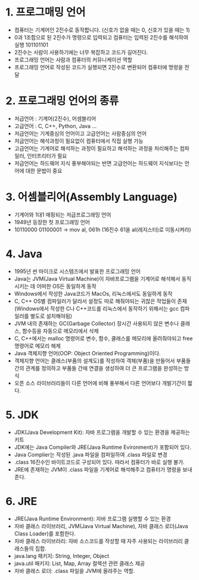 # 1. 프로그매밍 언어
- 컴퓨터는 기계어인 2진수로 동작합니다.
 (신호가 없을 때는 0, 신호가 있을 때는 1)
 - 0과 1조합으로 된 2진수가 명령으로 입력되고
  컴퓨터는 입력된 2진수를 해석하여 실행
   101101101
- 2진수는 사람이 사용하기에는 너무 복잡하고 코드가 길어진다.
- 프로그래밍 언어는 사람과 컴퓨터의 커뮤니케이션 역할
- 프로그래밍 언어로 작성된 코드가 실행되면
 2진수로 변환되어 컴퓨터에 명령을 전달

 # 2. 프로그래밍 언어의 종류
 - 저급언어 : 기계어(2진수), 어셈블리어
 - 고급언어 : C, C++, Python, Java ...
 - 저급언어는 기계중심의 언어이고 고급언어는 사람중심의 언어
 - 저급언어는 해석과정이 필요없이 컴퓨터에서 직접 실행 가능
 - 고급언어는 기계어로 해석하는 과정이 필요하고 해석하는 과정을 처리해주는 컴파일러, 인터프리터가 필요
 - 저급언어는 하드웨어 지식 풍부해야되는 반면 고급언어는 하드웨어 지식보다는 언어에 대한 문법이 중요

 # 3. 어셈블리어(Assembly Language)
 - 기계어와 1대1 매핑되는 저급프로그래밍 언어
 - 1949년 등장한 첫 프로그래밍 언어
 - 10110000 01100001 -> mov al, 061h
  (16진수 61을 al(레지스터)로 이동시켜라)

  # 4. Java
  - 1995년 썬 마이크로 시스템즈에서 발표한 프로그래밍 언어
  - Java는 JVM(Java Virtual Machine)이 자바프로그램을 기계어로 해석해서 동직시키는 데 어떠한 OS든 동일하게 동작
  - Windows에서 작성한 Java코드가 MacOs, 리눅스에서도 동일하게 동작
  - C, C++ OS별 컴파일러가 달라서 설정도 따로 해줘야되는 귀찮은 작업들이 존재(Windows에서 작성한 C나 C++코드를 리눅스에서 동작하기 위해서는 gcc 컴파일러를 별도로 설치해야됨)
  - JVM 내의 존재하는 GC(Garbage Collector) 장시간 사용되지 않은 변수나 클래스, 함수등을 자동으로 메모리에서 삭제
  - C, C++에서는 malloc 명령어로 변수, 함수, 쿨래스를 메모리에 올려줘야되고 free 명령어로 메모리 해제
  - Java 객체지향 언어(OOP: Object Oriented Programming)이다.
  - 객체지향 언어는 클래스(부품의 설계도)를 작성하여 객체(부품)을 만들어서 부품들 간의 관계를 정의하고 부품들 간에 연결을 생성하여 더 큰 프로그램을 완성하는 방식
  - 오픈 소스 라이브러리들이 다른 언어에 비해 풍부해서 다른 언어보다 개발기간이 짧다.

  # 5. JDK
  - JDK(Java Development Kit): 자바 프로그램을 개발할 수 있는 환경을 제공하는 키트
  - JDK에는 Java Compiler와 JRE(Java Runtime Evironment)가 포함되어 있다.
  - Java Complier는 작성된 .java 파일을 컴파일하여 .class 파일로 변경
  - .class 16진수인 바이트코드로 구성되어 있다. 따라서 컴퓨터가 바로 실행 불가.
  - JRE에 존재하는 JVM이 .class 파일을 기계어로 해석해주고 컴퓨터가 명령을 보내준다.

# 6. JRE
- JRE(Java Runtime Environment): 자바 프로그램 실행할 수 있는 환경
- 자바 클래스 라이브러리, JVM(Java Virtual Machine), 자바 클래스 로더(Java Class Loader)를 포함한다.
- 자바 클래스 라이브러리: 자바 소스코드를 작성할 때 자주 사용되는 라이브러리 클래스들의 집합.
- java.lang 패키지: String, Integer, Object
- java.util 패키지: List, Map, Array 컬렉션 관련 클래스 제공
- 자바 클래스 로더: .class 파일을 JVM에 올랴주는 역할.
